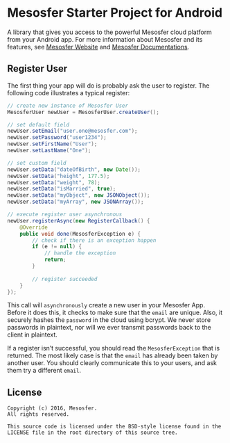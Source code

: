 # Mesosfer Starter Project for Android #


A library that gives you access to the powerful Mesosfer cloud platform from your Android app. 
For more information about Mesosfer and its features, see [Mesosfer Website][mesosfer.com] and [Mesosfer Documentations][docs].

## Register User
The first thing your app will do is probably ask the user to register. The following code illustrates a typical register:

```java
// create new instance of Mesosfer User
MesosferUser newUser = MesosferUser.createUser();

// set default field
newUser.setEmail("user.one@mesosfer.com");
newUser.setPassword("user1234");
newUser.setFirstName("User");
newUser.setLastName("One");

// set custom field
newUser.setData("dateOfBirth", new Date());
newUser.setData("height", 177.5);
newUser.setData("weight", 78);
newUser.setData("isMarried", true);
newUser.setData("myObject", new JSONObject());
newUser.setData("myArray", new JSONArray());

// execute register user asynchronous
newUser.registerAsync(new RegisterCallback() {
    @Override
    public void done(MesosferException e) {
        // check if there is an exception happen
        if (e != null) {
            // handle the exception
            return;
        }
        
        // register succeeded
    }
});
```

This call will `asynchronously` create a new user in your Mesosfer App. Before it does this, it checks to make sure that the `email` are unique. Also, it securely hashes the `password` in the cloud using bcrypt. We never store passwords in plaintext, nor will we ever transmit passwords back to the client in plaintext.

If a register isn’t successful, you should read the `MesosferException` that is returned. The most likely case is that the `email` has already been taken by another user. You should clearly communicate this to your users, and ask them try a different `email`.

## License
    Copyright (c) 2016, Mesosfer.
    All rights reserved.

    This source code is licensed under the BSD-style license found in the
    LICENSE file in the root directory of this source tree.

[mesosfer.com]:https://mesosfer.com
[docs]:https://docs.mesosfer.com/
[cloud]:https://cloud.mesosfer.com/
[library]:../../Library/MesosferSDK-Android-0.1.0.aar
